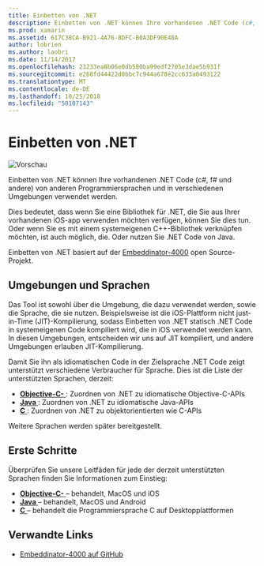 ```yaml
---
title: Einbetten von .NET
description: Einbetten von .NET können Ihre vorhandenen .NET Code (c#, f# und andere) von in anderen Programmiersprachen geschriebenen Code genutzt werden soll.
ms.prod: xamarin
ms.assetid: 617C38CA-B921-4A76-8DFC-B0A3DF90E48A
author: lobrien
ms.author: laobri
ms.date: 11/14/2017
ms.openlocfilehash: 23233ea8b06e0db580ba99edf2705e3dae5b931f
ms.sourcegitcommit: e268fd44422d0bbc7c944a678e2cc633a0493122
ms.translationtype: MT
ms.contentlocale: de-DE
ms.lasthandoff: 10/25/2018
ms.locfileid: "50107143"
---
```

# <a name="net-embedding"></a>Einbetten von .NET

![Vorschau](~/media/shared/preview.png)

Einbetten von .NET können Ihre vorhandenen .NET Code (c#, f# und andere) von anderen Programmiersprachen und in verschiedenen Umgebungen verwendet werden.

Dies bedeutet, dass wenn Sie eine Bibliothek für .NET, die Sie aus Ihrer vorhandenen iOS-app verwenden möchten verfügen, können Sie dies tun.   Oder wenn Sie es mit einem systemeigenen C++-Bibliothek verknüpfen möchten, ist auch möglich, die.   Oder nutzen Sie .NET Code von Java.

Einbetten von .NET basiert auf der [Embeddinator-4000](https://github.com/mono/Embeddinator-4000) open Source-Projekt.

## <a name="environments-and-languages"></a>Umgebungen und Sprachen

Das Tool ist sowohl über die Umgebung, die dazu verwendet werden, sowie die Sprache, die sie nutzen.   Beispielsweise ist die iOS-Plattform nicht just-in-Time (JIT)-Kompilierung, sodass Einbetten von .NET statisch .NET Code in systemeigenen Code kompiliert wird, die in iOS verwendet werden kann.  In diesen Umgebungen, entscheiden wir uns auf JIT kompiliert, und andere Umgebungen erlauben JIT-Kompilierung.

Damit Sie ihn als idiomatischen Code in der Zielsprache .NET Code zeigt unterstützt verschiedene Verbraucher für Sprache.   Dies ist die Liste der unterstützten Sprachen, derzeit:

- [**Objective-C-** ](objective-c/index.md) : Zuordnen von .NET zu idiomatische Objective-C-APIs
- [**Java** ](android/index.md) : Zuordnen von .NET zu idiomatische Java-APIs
- [**C** ](get-started/c.md) : Zuordnen von .NET zu objektorientierten wie C-APIs

Weitere Sprachen werden später bereitgestellt.

## <a name="getting-started"></a>Erste Schritte

Überprüfen Sie unsere Leitfäden für jede der derzeit unterstützten Sprachen finden Sie Informationen zum Einstieg:

- [**Objective-C-** ](get-started/objective-c/index.md) – behandelt, MacOS und iOS
- [**Java** ](get-started/java/index.md) – behandelt, MacOS und Android
- [**C** ](get-started/c.md) – behandelt die Programmiersprache C auf Desktopplattformen

## <a name="related-links"></a>Verwandte Links

- [Embeddinator-4000 auf GitHub](https://github.com/mono/Embeddinator-4000)
